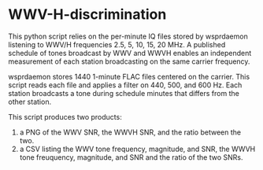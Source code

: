 # WWV-H-discrimination

This python script relies on the per-minute IQ files stored by wsprdaemon listening to WWV/H 
frequencies 2.5, 5, 10, 15, 20 MHz.  A published schedule of tones broadcast by WWV and WWVH
enables an independent measurement of each station broadcasting on the same carrier frequency.

wsprdaemon stores 1440 1-minute FLAC files centered on the carrier.  This script reads each
file and applies a filter on 440, 500, and 600 Hz.  Each station broadcasts a tone during 
schedule minutes that differs from the other station.  

This script produces two products:
1) a PNG of the WWV SNR, the WWVH SNR, and the ratio between the two.
2) a CSV listing the WWV tone frequency, magnitude, and SNR,
   the WWVH tone freuquency, magnitude, and SNR
   and the ratio of the two SNRs.  
